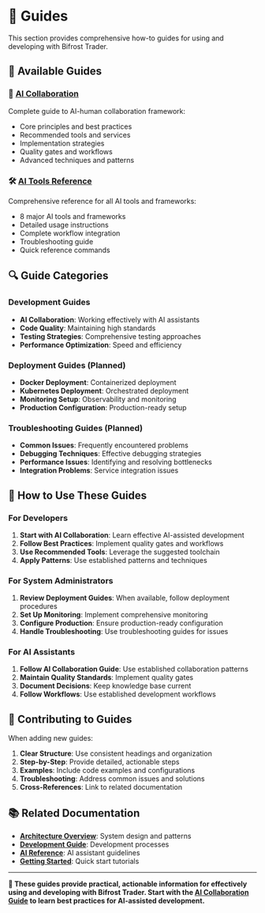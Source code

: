 # 📖 Guides

This section provides comprehensive how-to guides for using and developing with Bifrost Trader.

## 🎯 **Available Guides**

### **🤖 [AI Collaboration](ai-collaboration.md)**
Complete guide to AI-human collaboration framework:
- Core principles and best practices
- Recommended tools and services
- Implementation strategies
- Quality gates and workflows
- Advanced techniques and patterns

### **🛠️ [AI Tools Reference](ai-tools-reference.md)**
Comprehensive reference for all AI tools and frameworks:
- 8 major AI tools and frameworks
- Detailed usage instructions
- Complete workflow integration
- Troubleshooting guide
- Quick reference commands

## 🔍 **Guide Categories**

### **Development Guides**
- **AI Collaboration**: Working effectively with AI assistants
- **Code Quality**: Maintaining high standards
- **Testing Strategies**: Comprehensive testing approaches
- **Performance Optimization**: Speed and efficiency

### **Deployment Guides** (Planned)
- **Docker Deployment**: Containerized deployment
- **Kubernetes Deployment**: Orchestrated deployment
- **Monitoring Setup**: Observability and monitoring
- **Production Configuration**: Production-ready setup

### **Troubleshooting Guides** (Planned)
- **Common Issues**: Frequently encountered problems
- **Debugging Techniques**: Effective debugging strategies
- **Performance Issues**: Identifying and resolving bottlenecks
- **Integration Problems**: Service integration issues

## 🎯 **How to Use These Guides**

### **For Developers**
1. **Start with AI Collaboration**: Learn effective AI-assisted development
2. **Follow Best Practices**: Implement quality gates and workflows
3. **Use Recommended Tools**: Leverage the suggested toolchain
4. **Apply Patterns**: Use established patterns and techniques

### **For System Administrators**
1. **Review Deployment Guides**: When available, follow deployment procedures
2. **Set Up Monitoring**: Implement comprehensive monitoring
3. **Configure Production**: Ensure production-ready configuration
4. **Handle Troubleshooting**: Use troubleshooting guides for issues

### **For AI Assistants**
1. **Follow AI Collaboration Guide**: Use established collaboration patterns
2. **Maintain Quality Standards**: Implement quality gates
3. **Document Decisions**: Keep knowledge base current
4. **Follow Workflows**: Use established development workflows

## 🚀 **Contributing to Guides**

When adding new guides:

1. **Clear Structure**: Use consistent headings and organization
2. **Step-by-Step**: Provide detailed, actionable steps
3. **Examples**: Include code examples and configurations
4. **Troubleshooting**: Address common issues and solutions
5. **Cross-References**: Link to related documentation

## 📚 **Related Documentation**

- **[Architecture Overview](../architecture/overview.md)**: System design and patterns
- **[Development Guide](../development/index.md)**: Development processes
- **[AI Reference](../reference/ai-reference.md)**: AI assistant guidelines
- **[Getting Started](../getting-started/index.md)**: Quick start tutorials

---

**🎯 These guides provide practical, actionable information for effectively using and developing with Bifrost Trader. Start with the [AI Collaboration Guide](ai-collaboration.md) to learn best practices for AI-assisted development.**
